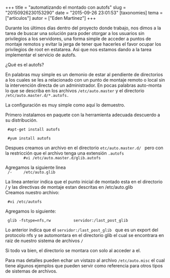 +++
title = "automatizando el montado con autofs"
slug = "20150926230153290"
date = "2015-09-26 23:01:53"
[taxonomies]
tema = ["articulos"]
autor = ["Eden Martinez"]
+++

Durante los últimos días dentro del proyecto donde trabajo, nos dimos a
la tarea de buscar una solución para poder otorgar a los usuarios sin
privilegios a los servidores, una forma simple de acceder a puntos de
montaje remotos y evitar la jerga de tener que hacerles el favor ocupar
los privilegios de root en estatarea. Asi que nos estamos dando a la
tarea implementar el servicio de autofs.

<!-- more -->
  
¿Qué es el autofs?  
  
En palabras muy simple es un demonio de estar al pendiente de
directorios a los cuales se les a relacionado con un punto de montaje
remoto o local sin la intervención directa de un administrador. En pocas
palabras auto-monta lo que se describa en los archivos
`/etc/auto.master` y el directorio `/etc/auto.master.d/*.autofs.`  
  
La configuración es muy simple como aquí lo demuestro.  
  
Primero instalamos en paquete con la herramienta adecuada descuerdo a su
distribución.  
  
` #apt-get install autofs`  
  
` #yum install autofs`  
  
Despues creamos un archivo en el directorio `etc/auto.master.d/ ` pero
con la restricción que el archivo tenga una extensión `.autofs`  
`        #vi /etc/auto.master.d/glib.autofs`  
  
Agregamos la siguiente linea  
` /-     /etc/auto.glib`  
  
La linea anterior indica que el punto inicial de montado esta en el
directorio / y las directivas de montaje estan descritas en
/etc/auto.glib  
Creamos nuestro archivo:  
  
` #vi /etc/autofs`  
  
Agregamos lo siguiente:  
  
` glib -fstype=nfs,rw          servidor:/last_post_glib`  
  
Lo anterior indica que el `servidor:/last_post_glib ` que es un export
del protocolo nfs y se automontara en el directorio glib el cual se
encontrara en raiz de nuestro sistema de archivos `/`  
  
Si todo va bien, el directorio se montara con solo al acceder a el.  
  
Para mas detalles pueden echar un vistazo al archivo `/etc/auto.misc` el
cual tiene algunos ejemplos que pueden servir como referencia para otros
tipos de sistemas de archivos.

